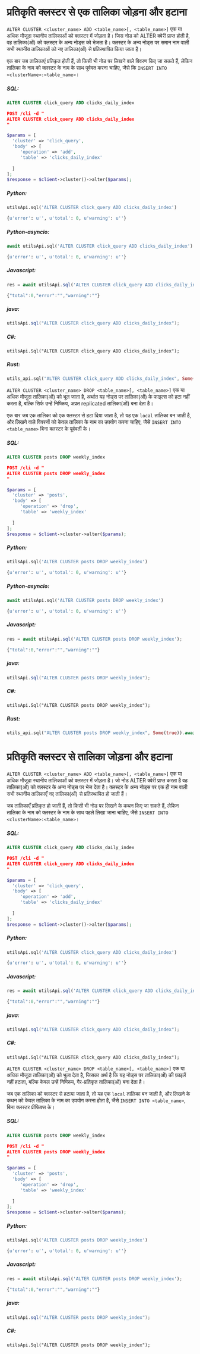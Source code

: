 # प्रतिकृति क्लस्टर से एक तालिका जोड़ना और हटाना 

<!-- example adding and removing a table from a replication cluster 1 -->
`ALTER CLUSTER <cluster_name> ADD <table_name>[, <table_name>]` एक या अधिक मौजूदा स्थानीय तालिकाओं को क्लस्टर में जोड़ता है। जिस नोड को ALTER क्वेरी प्राप्त होती है, वह तालिका(ओं) को क्लस्टर के अन्य नोड्स को भेजता है। क्लस्टर के अन्य नोड्स पर समान नाम वाली सभी स्थानीय तालिकाओं को नए तालिका(ओं) से प्रतिस्थापित किया जाता है।

एक बार जब तालिकाएं प्रतिकृत होती हैं, तो किसी भी नोड पर लिखने वाले विवरण किए जा सकते हैं, लेकिन तालिका के नाम को क्लस्टर के नाम के साथ पूर्ववत करना चाहिए, जैसे कि `INSERT INTO <clusterName>:<table_name>`।


<!-- intro -->
##### SQL:

<!-- request SQL -->

```sql
ALTER CLUSTER click_query ADD clicks_daily_index
```

<!-- request JSON -->

```json
POST /cli -d "
ALTER CLUSTER click_query ADD clicks_daily_index
"
```

<!-- request PHP -->

```php
$params = [
  'cluster' => 'click_query',
  'body' => [
     'operation' => 'add',
     'table' => 'clicks_daily_index'
      
  ]
];
$response = $client->cluster()->alter($params);        
```


<!-- intro -->
##### Python:

<!-- request Python -->

```python
utilsApi.sql('ALTER CLUSTER click_query ADD clicks_daily_index')
```

<!-- response Python -->
```python
{u'error': u'', u'total': 0, u'warning': u''}
```

<!-- intro -->
##### Python-asyncio:

<!-- request Python-asyncio -->

```python
await utilsApi.sql('ALTER CLUSTER click_query ADD clicks_daily_index')
```

<!-- response Python -->
```python
{u'error': u'', u'total': 0, u'warning': u''}
```

<!-- intro -->
##### Javascript:

<!-- request javascript -->

```javascript
res = await utilsApi.sql('ALTER CLUSTER click_query ADD clicks_daily_index');
```

<!-- response javascript -->
```javascript
{"total":0,"error":"","warning":""}
```

<!-- intro -->
##### java:

<!-- request Java -->

```java
utilsApi.sql("ALTER CLUSTER click_query ADD clicks_daily_index");
```

<!-- intro -->
##### C#:

<!-- request C# -->

```clike
utilsApi.Sql("ALTER CLUSTER click_query ADD clicks_daily_index");
```

<!-- intro -->
##### Rust:

<!-- request Rust -->

```rust
utils_api.sql("ALTER CLUSTER click_query ADD clicks_daily_index", Some(true)).await;
```

<!-- end -->

<!-- example adding and removing a table from a replication cluster 2 -->
`ALTER CLUSTER <cluster_name> DROP <table_name>[, <table_name>]` एक या अधिक मौजूदा तालिका(ओं) को भूल जाता है, अर्थात यह नोड्स पर तालिका(ओं) के फाइल्स को हटा नहीं करता है, बल्कि सिर्फ उन्हें निष्क्रिय, अप्रत replicated तालिका(ओं) बना देता है।

एक बार जब एक तालिका को एक क्लस्टर से हटा दिया जाता है, तो यह एक `local` तालिका बन जाती है, और लिखने वाले विवरणों को केवल तालिका के नाम का उपयोग करना चाहिए, जैसे `INSERT INTO <table_name>` बिना क्लस्टर के पूर्ववर्ती के।


<!-- intro -->
##### SQL:

<!-- request SQL -->

```sql
ALTER CLUSTER posts DROP weekly_index
```

<!-- request JSON -->

```json
POST /cli -d "
ALTER CLUSTER posts DROP weekly_index
"
```

<!-- request PHP -->

```php
$params = [
  'cluster' => 'posts',
  'body' => [
     'operation' => 'drop',
     'table' => 'weekly_index'
      
  ]
];
$response = $client->cluster->alter($params);
```
<!-- intro -->
##### Python:

<!-- request Python -->

```python
utilsApi.sql('ALTER CLUSTER posts DROP weekly_index')
```

<!-- response Python -->
```python
{u'error': u'', u'total': 0, u'warning': u''}
```

<!-- intro -->
##### Python-asyncio:

<!-- request Python-asyncio -->

```python
await utilsApi.sql('ALTER CLUSTER posts DROP weekly_index')
```

<!-- response Python-asyncio -->
```python
{u'error': u'', u'total': 0, u'warning': u''}
```

<!-- intro -->
##### Javascript:

<!-- request javascript -->

```javascript
res = await utilsApi.sql('ALTER CLUSTER posts DROP weekly_index');
```

<!-- response javascript -->
```javascript
{"total":0,"error":"","warning":""}
```

<!-- intro -->
##### java:

<!-- request Java -->

```java
utilsApi.sql("ALTER CLUSTER posts DROP weekly_index");
```

<!-- intro -->
##### C#:

<!-- request C# -->

```clike
utilsApi.Sql("ALTER CLUSTER posts DROP weekly_index");
```

<!-- intro -->
##### Rust:

<!-- request Rust -->

```rust
utils_api.sql("ALTER CLUSTER posts DROP weekly_index", Some(true)).await;
```

<!-- end -->
<!-- proofread -->
# प्रतिकृति क्लस्टर से तालिका जोड़ना और हटाना

<!-- example adding and removing a table from a replication cluster 1 -->
`ALTER CLUSTER <cluster_name> ADD <table_name>[, <table_name>]` एक या अधिक मौजूदा स्थानीय तालिकाओं को क्लस्टर में जोड़ता है। जो नोड ALTER क्वेरी प्राप्त करता है वह तालिका(ओं) को क्लस्टर के अन्य नोड्स पर भेज देता है। क्लस्टर के अन्य नोड्स पर एक ही नाम वाली सभी स्थानीय तालिकाएँ नए तालिका(ओं) से प्रतिस्थापित हो जाती हैं।

जब तालिकाएँ प्रतिकृत हो जाती हैं, तो किसी भी नोड पर लिखने के कथन किए जा सकते हैं, लेकिन तालिका के नाम को क्लस्टर के नाम के साथ पहले लिखा जाना चाहिए, जैसे `INSERT INTO <clusterName>:<table_name>`।


<!-- intro -->
##### SQL:

<!-- request SQL -->

```sql
ALTER CLUSTER click_query ADD clicks_daily_index
```

<!-- request JSON -->

```json
POST /cli -d "
ALTER CLUSTER click_query ADD clicks_daily_index
"
```

<!-- request PHP -->

```php
$params = [
  'cluster' => 'click_query',
  'body' => [
     'operation' => 'add',
     'table' => 'clicks_daily_index'
      
  ]
];
$response = $client->cluster()->alter($params);        
```


<!-- intro -->
##### Python:

<!-- request Python -->

```python
utilsApi.sql('ALTER CLUSTER click_query ADD clicks_daily_index')
```

<!-- response Python -->
```python
{u'error': u'', u'total': 0, u'warning': u''}
```
<!-- intro -->
##### Javascript:

<!-- request javascript -->

```javascript
res = await utilsApi.sql('ALTER CLUSTER click_query ADD clicks_daily_index');
```

<!-- response javascript -->
```javascript
{"total":0,"error":"","warning":""}
```

<!-- intro -->
##### java:

<!-- request Java -->

```java
utilsApi.sql("ALTER CLUSTER click_query ADD clicks_daily_index");
```

<!-- intro -->
##### C#:

<!-- request C# -->

```clike
utilsApi.Sql("ALTER CLUSTER click_query ADD clicks_daily_index");
```

<!-- end -->

<!-- example adding and removing a table from a replication cluster 2 -->
`ALTER CLUSTER <cluster_name> DROP <table_name>[, <table_name>]` एक या अधिक मौजूदा तालिका(ओं) को भुला देता है, जिसका अर्थ है कि यह नोड्स पर तालिका(ओं) की फ़ाइलें नहीं हटाता, बल्कि केवल उन्हें निष्क्रिय, गैर-प्रतिकृत तालिका(ओं) बना देता है।

जब एक तालिका को क्लस्टर से हटाया जाता है, तो यह एक `local` तालिका बन जाती है, और लिखने के कथन को केवल तालिका के नाम का उपयोग करना होता है, जैसे `INSERT INTO <table_name>`, बिना क्लस्टर प्रीफिक्स के।


<!-- intro -->
##### SQL:

<!-- request SQL -->

```sql
ALTER CLUSTER posts DROP weekly_index
```

<!-- request JSON -->

```json
POST /cli -d "
ALTER CLUSTER posts DROP weekly_index
"
```

<!-- request PHP -->

```php
$params = [
  'cluster' => 'posts',
  'body' => [
     'operation' => 'drop',
     'table' => 'weekly_index'
      
  ]
];
$response = $client->cluster->alter($params);
```
<!-- intro -->
##### Python:

<!-- request Python -->

```python
utilsApi.sql('ALTER CLUSTER posts DROP weekly_index')
```

<!-- response Python -->
```python
{u'error': u'', u'total': 0, u'warning': u''}
```
<!-- intro -->
##### Javascript:

<!-- request javascript -->

```javascript
res = await utilsApi.sql('ALTER CLUSTER posts DROP weekly_index');
```

<!-- response javascript -->
```javascript
{"total":0,"error":"","warning":""}
```

<!-- intro -->
##### java:

<!-- request Java -->

```java
utilsApi.sql("ALTER CLUSTER posts DROP weekly_index");
```

<!-- intro -->
##### C#:

<!-- request C# -->

```clike
utilsApi.Sql("ALTER CLUSTER posts DROP weekly_index");
```

<!-- end -->
<!-- proofread -->
